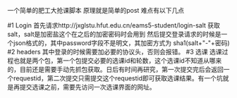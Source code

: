 一个简单的肥工大抢课脚本
原理就是简单的post
难点有以下几点


#1 Login
      首先请求http://jxglstu.hfut.edu.cn/eams5-student/login-salt 获取salt，salt是加密盐这个在之后的加密密码时会用到
      然后提交登录请求的时候是一个json格式的，其中password字段不是明文，其加密方式为 sha1(salt+"-"+密码)
#2 headers
      其中登录的时候需要加必要的协议头，否则会报错。
#3 选课
      选课过程也就是两个包，第一个包提交必要的选课id和轮数，这个选课id不知道从哪来的，目前还是需要手动先抓包获取。日后有时间再研究，第一次提交完后会返回一个requestid，第二次提交只需提交这个requestid即可获取选课结果。有一个坑就是再提交选课之前，需要先访问一次选课界面的网址。
